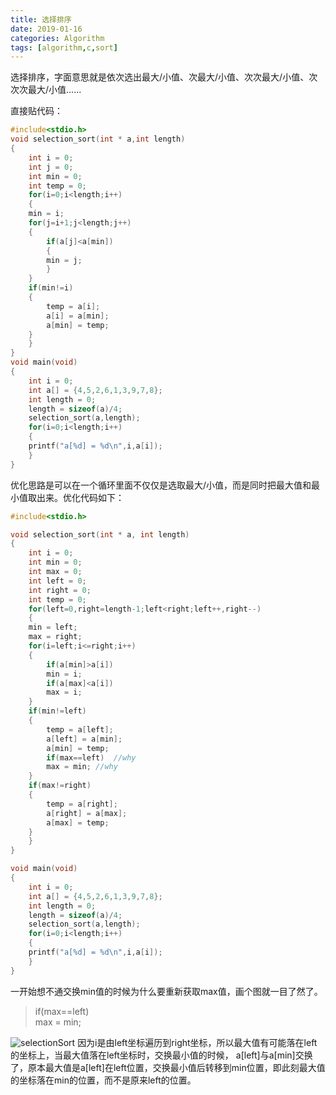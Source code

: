 ```yaml
---
title: 选择排序
date: 2019-01-16
categories: Algorithm
tags: [algorithm,c,sort]
---
```


选择排序，字面意思就是依次选出最大/小值、次最大/小值、次次最大/小值、次次次最大/小值......  

<!-- more -->

直接贴代码：  
```c
#include<stdio.h>
void selection_sort(int * a,int length)
{
    int i = 0;
    int j = 0;
    int min = 0;
    int temp = 0;
    for(i=0;i<length;i++)
    {
	min = i;
	for(j=i+1;j<length;j++)
	{
	    if(a[j]<a[min])
	    {
		min = j;
	    }
	}
	if(min!=i)
	{
	    temp = a[i];
	    a[i] = a[min];
	    a[min] = temp;
	}
    }
}
void main(void)
{
    int i = 0;
    int a[] = {4,5,2,6,1,3,9,7,8};
    int length = 0;
    length = sizeof(a)/4;
    selection_sort(a,length);
    for(i=0;i<length;i++)
    {
	printf("a[%d] = %d\n",i,a[i]);
    }
}
```

优化思路是可以在一个循环里面不仅仅是选取最大/小值，而是同时把最大值和最小值取出来。优化代码如下：  
```c
#include<stdio.h>

void selection_sort(int * a, int length)
{
    int i = 0;
    int min = 0;
    int max = 0;
    int left = 0;
    int right = 0;
    int temp = 0;
    for(left=0,right=length-1;left<right;left++,right--)
    {
	min = left;
	max = right;
	for(i=left;i<=right;i++)
	{
	    if(a[min]>a[i])
		min = i;
	    if(a[max]<a[i])
		max = i;
	}
	if(min!=left)
	{
	    temp = a[left];
	    a[left] = a[min];
	    a[min] = temp;
	    if(max==left)  //why
		max = min; //why
	}
	if(max!=right)
	{
	    temp = a[right];
	    a[right] = a[max];
	    a[max] = temp;
	}
    }
}

void main(void)
{
    int i = 0;
    int a[] = {4,5,2,6,1,3,9,7,8};
    int length = 0;
    length = sizeof(a)/4;
    selection_sort(a,length);
    for(i=0;i<length;i++)
    {
	printf("a[%d] = %d\n",i,a[i]);
    }
}
```

一开始想不通交换min值的时候为什么要重新获取max值，画个图就一目了然了。 
> if(max==left)  
>   max = min;  

![selectionSort](https://i.loli.net/2019/01/17/5c3fe03bb93a5.jpg)
因为i是由left坐标遍历到right坐标，所以最大值有可能落在left的坐标上，当最大值落在left坐标时，交换最小值的时候， a[left]与a[min]交换了，原本最大值是a[left]在left位置，交换最小值后转移到min位置，即此刻最大值的坐标落在min的位置，而不是原来left的位置。
